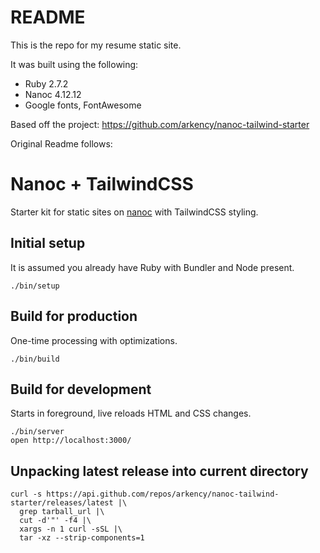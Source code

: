 # README

This is the repo for my resume static site.

It was built using the following:
* Ruby 2.7.2
* Nanoc 4.12.12
* Google fonts, FontAwesome

Based off the project: https://github.com/arkency/nanoc-tailwind-starter

Original Readme follows:

# Nanoc + TailwindCSS

Starter kit for static sites on [nanoc](https://nanoc.ws) with TailwindCSS styling.

## Initial setup

It is assumed you already have Ruby with Bundler and Node present.

```
./bin/setup
```

## Build for production

One-time processing with optimizations.

```
./bin/build
```

## Build for development

Starts in foreground, live reloads HTML and CSS changes.

```
./bin/server
open http://localhost:3000/
```

## Unpacking latest release into current directory

```
curl -s https://api.github.com/repos/arkency/nanoc-tailwind-starter/releases/latest |\
  grep tarball_url |\
  cut -d'"' -f4 |\
  xargs -n 1 curl -sSL |\
  tar -xz --strip-components=1
```
